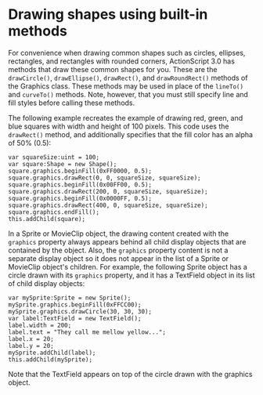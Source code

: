 # Drawing shapes using built-in methods

For convenience when drawing common shapes such as circles, ellipses,
rectangles, and rectangles with rounded corners, ActionScript 3.0 has methods
that draw these common shapes for you. These are the `drawCircle()`,
`drawEllipse()`, `drawRect()`, and `drawRoundRect()` methods of the Graphics
class. These methods may be used in place of the `lineTo()` and `curveTo()`
methods. Note, however, that you must still specify line and fill styles before
calling these methods.

The following example recreates the example of drawing red, green, and blue
squares with width and height of 100 pixels. This code uses the `drawRect()`
method, and additionally specifies that the fill color has an alpha of 50%
(0.5):

    var squareSize:uint = 100;
    var square:Shape = new Shape();
    square.graphics.beginFill(0xFF0000, 0.5);
    square.graphics.drawRect(0, 0, squareSize, squareSize);
    square.graphics.beginFill(0x00FF00, 0.5);
    square.graphics.drawRect(200, 0, squareSize, squareSize);
    square.graphics.beginFill(0x0000FF, 0.5);
    square.graphics.drawRect(400, 0, squareSize, squareSize);
    square.graphics.endFill();
    this.addChild(square);

In a Sprite or MovieClip object, the drawing content created with the `graphics`
property always appears behind all child display objects that are contained by
the object. Also, the `graphics` property content is not a separate display
object so it does not appear in the list of a Sprite or MovieClip object's
children. For example, the following Sprite object has a circle drawn with its
`graphics` property, and it has a TextField object in its list of child display
objects:

    var mySprite:Sprite = new Sprite();
    mySprite.graphics.beginFill(0xFFCC00);
    mySprite.graphics.drawCircle(30, 30, 30);
    var label:TextField = new TextField();
    label.width = 200;
    label.text = "They call me mellow yellow...";
    label.x = 20;
    label.y = 20;
    mySprite.addChild(label);
    this.addChild(mySprite);

Note that the TextField appears on top of the circle drawn with the graphics
object.

